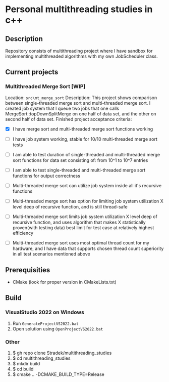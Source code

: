 # Personal multithreading studies in c++
## Description
Repository consists of multithreading project where I have sandbox for implementing multithreaded algorithms with my own JobScheduler class.

## Current projects
### Multithreaded Merge Sort [WIP]
Location: `src\mt_merge_sort`
Description: This project shows comparison between single-threaded merge sort and multi-threaded merge sort. I created job system that I queue two jobs that one calls MergeSort::topDownSplitMerge on one half of data set, and the other on second half of data set.
Finished project acceptance criteria:
- [x] I have merge sort and multi-threaded merge sort functions working
- [ ] I have job system working, stable for 10/10 multi-threaded merge sort tests
- [ ] I am able to test duration of single-threaded and multi-threaded merge sort functions for data set consisting of: from 10^1 to 10^7 entries
- [ ] I am able to test single-threaded and multi-threaded merge sort functions for output correctness
- [ ] Multi-threaded merge sort can utilize job system inside all it's recursive functions
- [ ] Multi-threaded merge sort has option for limiting job system utilization X level deep of recursive function, and is still thread-safe
- [ ] Multi-threaded merge sort limits job system utilization X level deep of recursive function, and uses algorithm that makes X statistically proven(with testing data) best limit for test case at relatively highest efficiency
- [ ] Multi-threaded merge sort uses most optimal thread count for my hardware, and I have data that supports chosen thread count superiority in all test scenarios mentioned above


## Prerequisities
- CMake (look for proper version in CMakeLists.txt) 

## Build
### VisualStudio 2022 on Windows
1. Run `GenerateProjectVS2022.bat`
2. Open solution using `OpenProjectVS2022.bat`

### Other
1. $ gh repo clone Stradek/multithreading_studies
2. $ cd multithreading_studies
3. $ mkdir build
4. $ cd build
5. $ cmake .. -DCMAKE_BUILD_TYPE=Release
